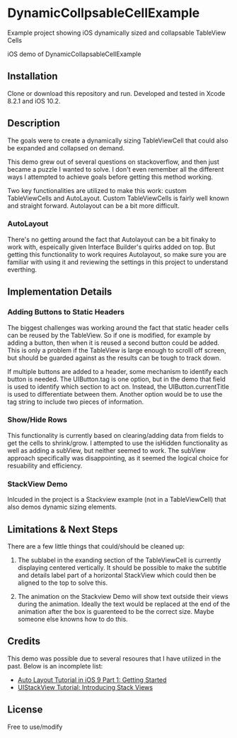 # DynamicCollpsableCellExample
Example project showing iOS dynamically sized and collapsable TableView Cells

iOS demo of DynamicCollapsableCellExample

## Installation

Clone or download this repository and run. Developed and tested in Xcode 8.2.1 and iOS 10.2.

## Description

The goals were to create a dynamically sizing TableViewCell that could also be expanded and collapsed on demand.

This demo grew out of several questions on stackoverflow, and then just became a puzzle I wanted to solve. I don't even remember all the  different ways I attempted to achieve goals before getting this method working.

Two key functionalities are utilized to make this work: custom TableViewCells and AutoLayout. Custom TableViewCells is fairly well known and straight forward. Autolayout can be a bit more difficult.

### AutoLayout

There's no getting around the fact that Autolayout can be a bit finaky to work with, espeically given Interface Builder's quirks added on top. But getting this functionality to work requires Autolayout, so make sure you are familiar with using it and reviewing the settings in this project to understand everthing.


## Implementation Details

### Adding Buttons to Static Headers

The biggest challenges was working around the fact that static header cells can be reused by the TableView. So if one is modified, for example by adding a button, then when it is reused a second button could be added. This is only a problem if the TableView is large enough to scrolll off screen, but should be guarded against as the results can be tough to track down.

If multiple buttons are added to a header, some mechanism to identify each button is needed. The UIButton.tag is one option, but in the demo that field is used to identify which section to act on. Instead, the UIButton.currentTitle is used to differentiate between them. Another option would be to use the tag string to include two pieces of information.

### Show/Hide Rows

This functionality is currently based on clearing/adding data from fields to get the cells to shrink/grow. I attempted to use the isHidden functionality as well as adding a subView, but neither seemed to work. The subView approach specifically was disappointing, as it seemed the logical choice for resuability and efficiency.

### StackView Demo

Inlcuded in the project is a Stackview example (not in a TableViewCell) that also demos dynamic sizing elements. 

## Limitations & Next Steps

There are a few little things that could/should be cleaned up:

1. The sublabel in the exanding section of the TableViewCell is currently displaying centered vertically. It should be possible to make the subtitle and details label part of a horizontal StackView which could then be aligned to the top to solve this.

2. The animation on the Stackview Demo will show text outside their views during the animation. Ideally the text would be replaced at the end of the animation after the box is guarenteed to be the correct size. Maybe someone else knowns how to do this.

## Credits

This demo was possible due to several resoures that I have utilized in the past. Below is an incomplete list:

- [Auto Layout Tutorial in iOS 9 Part 1: Getting Started](https://www.raywenderlich.com/115440/auto-layout-tutorial-in-ios-9-part-1-getting-started-2)
- [UIStackView Tutorial: Introducing Stack Views](https://www.raywenderlich.com/114552/uistackview-tutorial-introducing-stack-views)

## License

Free to use/modify
